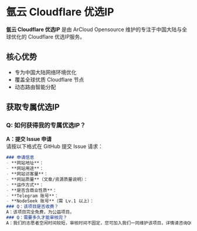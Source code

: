 # 氩云 Cloudflare 优选IP

**氩云 Cloudflare 优选IP** 是由 ArCloud Opensource 维护的专注于中国大陆与全球优化的 Cloudflare 优选IP服务。

## 核心优势
- 专为中国大陆网络环境优化  
- 覆盖全球优质 Cloudflare 节点  
- 动态路由智能分配

## 获取专属优选IP
### Q: 如何获得我的专属优选IP？
**A：提交 Issue 申请**  
请按以下格式在 GitHub 提交 Issue 请求：
```markdown
### 申请信息
- **网站地址**：
- **网站用途**：
- **网站访客量**：
- **网站质量**（文章/资源质量说明）：
- **运作方式**：
- **是否含商业性质**：
- **Telegram 账号**：
- **NodeSeek 账号**（需 Lv.1 以上）：
### Q：该项目是否收费？
A：该项目完全免费，为公益项目。
### Q：需要多久才能审核完？
A：我们的志愿者空闲时间较短，审核时间不固定，您可加入我们一同维护该项目，详情请咨询QQ：2219683739
